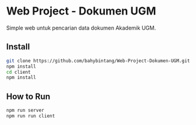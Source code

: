 # Web Project - Dokumen UGM
Simple web untuk pencarian data dokumen Akademik UGM.

## Install
```bash
git clone https://github.com/bahybintang/Web-Project-Dokumen-UGM.git
npm install
cd client
npm install
```

## How to Run
```bash
npm run server
npm run run client
```
